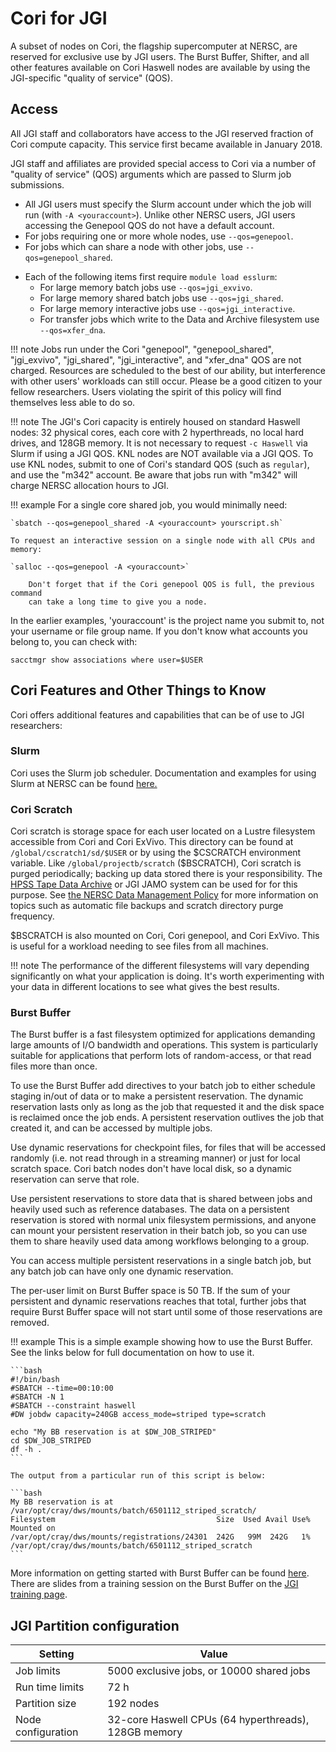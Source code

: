 # Cori for JGI

A subset of nodes on Cori, the flagship supercomputer at NERSC, are
reserved for exclusive use by JGI users. The Burst Buffer, Shifter,
and all other features available on Cori Haswell nodes are available
by using the JGI-specific "quality of service" (QOS).

## Access

All JGI staff and collaborators have access to the JGI reserved fraction
of Cori compute capacity. This service first became available in
January 2018. 

JGI staff and affiliates are provided special
access to Cori via a number of "quality of service" (QOS) arguments
which are passed to Slurm job submissions.

* All JGI users must specify the Slurm account under which the job
  will run (with `-A <youraccount>`). Unlike other NERSC users, JGI
  users accessing the Genepool QOS do not have a default account.
* For jobs requiring one or more whole nodes, use `--qos=genepool`.
* For jobs which can share a node with other jobs, use `--qos=genepool_shared`.
- Each of the following items first require `module load esslurm`:
	* For large memory batch jobs use `--qos=jgi_exvivo`.
	* For large memory shared batch jobs use `--qos=jgi_shared`.
	* For large memory interactive jobs use `--qos=jgi_interactive`.
	* For transfer jobs which write to the Data and Archive filesystem 
        use `--qos=xfer_dna`.

!!! note
	Jobs run under the Cori "genepool", "genepool_shared",
        "jgi_exvivo", "jgi_shared", "jgi_interactive", and "xfer_dna" QOS
	are not charged. Resources are scheduled to the best of our
        ability, but interference with other users' workloads can still
        occur. Please be a good citizen to your fellow
        researchers. Users violating the spirit of this policy
        will find themselves less able to do so.

!!! note
	The JGI's Cori capacity is entirely housed on standard
	Haswell nodes: 32 physical cores, each core with 2 hyperthreads,
        no local hard drives, and 128GB	memory. It is not necessary to
        request `-c Haswell` via Slurm if using a JGI QOS. KNL nodes are
        NOT available via a JGI QOS. To use KNL nodes, submit to one
        of Cori's standard QOS (such as `regular`), and use the "m342"
        account. Be aware that jobs run with "m342" will charge
        NERSC allocation hours to JGI.

!!! example
	For a single core shared job, you would minimally need:

	`sbatch --qos=genepool_shared -A <youraccount> yourscript.sh`

	To request an interactive session on a single node with all CPUs and memory:

	`salloc --qos=genepool -A <youraccount>`

        Don't forget that if the Cori genepool QOS is full, the previous command
        can take a long time to give you a node.

In the earlier examples, 'youraccount' is the project name you
submit to, not your username or file group name.  If you don't know what
accounts you belong to, you can check with:

`sacctmgr show associations where user=$USER`

## Cori Features and Other Things to Know

Cori offers additional features and capabilities that can
be of use to JGI researchers:

### Slurm

Cori uses the Slurm job scheduler. Documentation and examples
for using Slurm at NERSC can be found [here.](../../jobs/index.md) 

### Cori Scratch
 
Cori scratch is storage space for each user located on a Lustre filesystem
accessible from Cori and Cori ExVivo. This directory can be found at
`/global/cscratch1/sd/$USER` or by using the \$CSCRATCH environment
variable. Like `/global/projectb/scratch` (\$BSCRATCH), Cori scratch is
purged periodically; backing up data stored there is your responsibility.
The [HPSS Tape Data Archive](../../filesystems/archive.md) or JGI JAMO 
system can be used for for this purpose. See
[the NERSC Data Management Policy](../../data/policy.md) for more
information on topics such as automatic file backups and 
scratch directory purge frequency. 

\$BSCRATCH is also mounted on Cori, Cori genepool, and Cori ExVivo.
This is useful for a workload needing to see files from all machines.

!!! note
	The performance of the different filesystems will vary
	depending significantly on what your application is doing. It's worth
	experimenting with your data in different locations to see what
	gives the best results.

### Burst Buffer

The Burst buffer is a fast filesystem optimized for applications
demanding large amounts of I/O bandwidth and operations. This system 
is particularly suitable for applications that perform lots of
random-access, or that read files more than once.

To use the Burst Buffer add directives to your batch
job to either schedule staging in/out of data or to make a
persistent reservation. The dynamic reservation lasts only as long
as the job that requested it and the disk space is reclaimed once
the job ends. A persistent reservation outlives the job that created it,
and can be accessed by multiple jobs.

Use dynamic reservations for checkpoint files, for files that will be
accessed randomly (i.e. not read through in a streaming manner) or
just for local scratch space. Cori batch nodes don't have local disk,
so a dynamic reservation can serve that role.

Use persistent reservations to store data that is shared between jobs
and heavily used such as reference databases. The data on a
persistent reservation is stored with normal unix filesystem
permissions, and anyone can mount your persistent reservation in their
batch job, so you can use them to share heavily used data among
workflows belonging to a group.

You can access multiple persistent reservations in a single batch job,
but any batch job can have only one dynamic reservation.

The per-user limit on Burst Buffer space is 50 TB. If the sum of your
persistent and dynamic reservations reaches that total, further jobs
that require Burst Buffer space will not start until some of those
reservations are removed.

!!! example
	This is a simple example showing how to use the Burst
	Buffer. See the links below for full documentation on how to use
	it.

	```bash
	#!/bin/bash
	#SBATCH --time=00:10:00
	#SBATCH -N 1
	#SBATCH --constraint haswell
	#DW jobdw capacity=240GB access_mode=striped type=scratch

	echo "My BB reservation is at $DW_JOB_STRIPED"
	cd $DW_JOB_STRIPED
	df -h .
	```

	The output from a particular run of this script is below:

	```bash
	My BB reservation is at /var/opt/cray/dws/mounts/batch/6501112_striped_scratch/
	Filesystem                                    Size  Used Avail Use% Mounted on
	/var/opt/cray/dws/mounts/registrations/24301  242G   99M  242G   1% /var/opt/cray/dws/mounts/batch/6501112_striped_scratch
	```

More information on getting started with Burst Buffer can be found
[here](../../filesystems/cori-burst-buffer.md). There
are slides from a training session on the Burst Buffer on the
[JGI training page](training.md).

## JGI Partition configuration

|Setting|Value|
|---|---|
|Job limits|5000 exclusive jobs, or 10000 shared jobs|
|Run time limits|72 h|
|Partition size|192 nodes|
|Node configuration|32-core Haswell CPUs (64 hyperthreads), 128GB memory|
